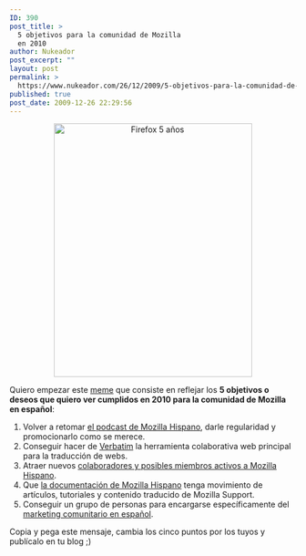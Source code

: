 ```yaml
---
ID: 390
post_title: >
  5 objetivos para la comunidad de Mozilla
  en 2010
author: Nukeador
post_excerpt: ""
layout: post
permalink: >
  https://www.nukeador.com/26/12/2009/5-objetivos-para-la-comunidad-de-mozilla-en-2010/
published: true
post_date: 2009-12-26 22:29:56
---
```

<p style="text-align: center;"><a href="http://creative.mozilla.org/designs/580"><img class="aligncenter" src="http://creative.mozilla.org/images/designs/0/580/580_lg.jpg" alt="Firefox 5 años" width="348" height="445" /></a></p>
Quiero empezar este <a href="http://es.wikipedia.org/wiki/Meme">meme</a> que consiste en reflejar los <strong>5 objetivos o deseos que quiero ver cumplidos en 2010 para la comunidad de Mozilla en español</strong>:
<ol>
	<li>Volver a retomar <a href="http://www.mozilla-hispano.org/podcast">el podcast de Mozilla Hispano</a>, darle regularidad y promocionarlo como se merece.</li>
	<li>Conseguir hacer de <a href="https://localize.mozilla.org/">Verbatim</a> la herramienta colaborativa web principal para la traducción de webs.</li>
	<li>Atraer nuevos <a href="http://www.mozilla-hispano.org/documentacion/Organizaci%C3%B3n_de_Mozilla_Hispano#Organizaci.C3.B3n_interna">colaboradores y posibles miembros activos a Mozilla Hispano</a>.</li>
	<li>Que <a href="http://www.mozilla-hispano.org/documentacion/">la documentación de Mozilla Hispano</a> tenga movimiento de artículos, tutoriales y contenido traducido de Mozilla Support.</li>
	<li>Conseguir un grupo de personas para encargarse específicamente del <a href="http://groups.google.com/group/comunidad-mozilla/browse_thread/thread/88b99ad1491c61e4?hl=es">marketing comunitario en español</a>.</li>
</ol>
Copia y pega este mensaje, cambia los cinco puntos por los tuyos y publícalo en tu blog ;)